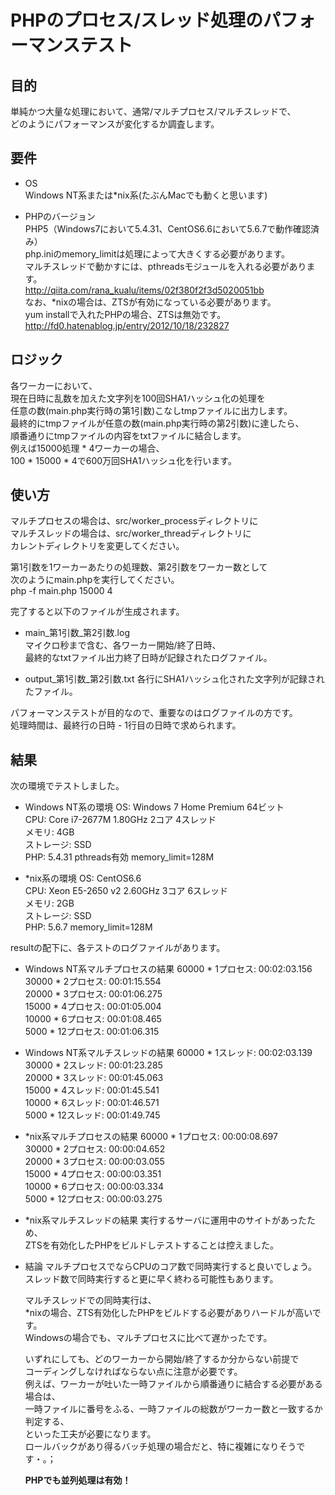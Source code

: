 ﻿# PHPのプロセス/スレッド処理のパフォーマンステスト

## 目的
単純かつ大量な処理において、通常/マルチプロセス/マルチスレッドで、  
どのようにパフォーマンスが変化するか調査します。

## 要件
* OS  
  Windows NT系または*nix系(たぶんMacでも動くと思います)  

* PHPのバージョン  
  PHP5（Windows7において5.4.31、CentOS6.6において5.6.7で動作確認済み）  
  php.iniのmemory_limitは処理によって大きくする必要があります。  
  マルチスレッドで動かすには、pthreadsモジュールを入れる必要があります。  
  http://qiita.com/rana_kualu/items/02f380f2f3d5020051bb  
  なお、*nixの場合は、ZTSが有効になっている必要があります。  
  yum installで入れたPHPの場合、ZTSは無効です。  
  http://fd0.hatenablog.jp/entry/2012/10/18/232827

## ロジック
各ワーカーにおいて、  
現在日時に乱数を加えた文字列を100回SHA1ハッシュ化の処理を  
任意の数(main.php実行時の第1引数)こなしtmpファイルに出力します。  
最終的にtmpファイルが任意の数(main.php実行時の第2引数)に達したら、  
順番通りにtmpファイルの内容をtxtファイルに結合します。  
例えば15000処理 * 4ワーカーの場合、  
100 * 15000 * 4で600万回SHA1ハッシュ化を行います。

## 使い方
マルチプロセスの場合は、src/worker_processディレクトリに  
マルチスレッドの場合は、src/worker_threadディレクトリに  
カレントディレクトリを変更してください。

第1引数を1ワーカーあたりの処理数、第2引数をワーカー数として  
次のようにmain.phpを実行してください。  
php -f main.php 15000 4

完了すると以下のファイルが生成されます。  
* main\_第1引数\_第2引数.log  
  マイクロ秒まで含む、各ワーカー開始/終了日時、  
  最終的なtxtファイル出力終了日時が記録されたログファイル。

* output\_第1引数\_第2引数.txt 
  各行にSHA1ハッシュ化された文字列が記録されたファイル。

パフォーマンステストが目的なので、重要なのはログファイルの方です。  
処理時間は、最終行の日時 - 1行目の日時で求められます。

## 結果
次の環境でテストしました。  
* Windows NT系の環境
  OS: Windows 7 Home Premium 64ビット  
  CPU: Core i7-2677M 1.80GHz 2コア 4スレッド  
  メモリ: 4GB  
  ストレージ: SSD  
  PHP: 5.4.31 pthreads有効 memory_limit=128M

* *nix系の環境
  OS: CentOS6.6  
  CPU: Xeon E5-2650 v2 2.60GHz 3コア 6スレッド  
  メモリ: 2GB  
  ストレージ: SSD  
  PHP: 5.6.7 memory_limit=128M

resultの配下に、各テストのログファイルがあります。

* Windows NT系マルチプロセスの結果
  60000 * 1プロセス: 00:02:03.156  
  30000 * 2プロセス: 00:01:15.554  
  20000 * 3プロセス: 00:01:06.275  
  15000 * 4プロセス: 00:01:05.004  
  10000 * 6プロセス: 00:01:08.465  
  5000 * 12プロセス: 00:01:06.315  

* Windows NT系マルチスレッドの結果
  60000 * 1スレッド: 00:02:03.139  
  30000 * 2スレッド: 00:01:23.285  
  20000 * 3スレッド: 00:01:45.063  
  15000 * 4スレッド: 00:01:45.541  
  10000 * 6スレッド: 00:01:46.571  
  5000 * 12スレッド: 00:01:49.745  

* *nix系マルチプロセスの結果
  60000 * 1プロセス: 00:00:08.697  
  30000 * 2プロセス: 00:00:04.652  
  20000 * 3プロセス: 00:00:03.055  
  15000 * 4プロセス: 00:00:03.351  
  10000 * 6プロセス: 00:00:03.334  
  5000 * 12プロセス: 00:00:03.275  

* *nix系マルチスレッドの結果 
  実行するサーバに運用中のサイトがあったため、  
  ZTSを有効化したPHPをビルドしテストすることは控えました。

* 結論
  マルチプロセスでならCPUのコア数で同時実行すると良いでしょう。  
  スレッド数で同時実行すると更に早く終わる可能性もあります。
  
  マルチスレッドでの同時実行は、  
  *nixの場合、ZTS有効化したPHPをビルドする必要がありハードルが高いです。  
  Windowsの場合でも、マルチプロセスに比べて遅かったです。
  
  いずれにしても、どのワーカーから開始/終了するか分からない前提で  
  コーディングしなければならない点に注意が必要です。  
  例えば、ワーカーが吐いた一時ファイルから順番通りに結合する必要がある場合は、  
  一時ファイルに番号をふる、一時ファイルの総数がワーカー数と一致するか判定する、  
  といった工夫が必要になります。  
  ロールバックがあり得るバッチ処理の場合だと、特に複雑になりそうです・。；
  
  **PHPでも並列処理は有効！**
